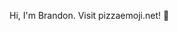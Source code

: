 Hi, I'm Brandon. Visit pizzaemoji.net! 🍕
<!-- Updated 10:49 PM August 26, 2024 -->
<!---
pizzaemoji/pizzaemoji is a ✨ special ✨ repository because its `README.md` (this file) appears on your GitHub profile.
You can click the Preview link to take a look at your changes.
--->
